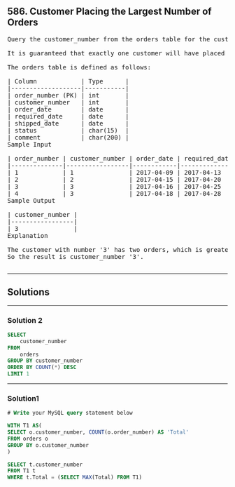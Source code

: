 ## 586. Customer Placing the Largest Number of Orders

<pre>
Query the customer_number from the orders table for the customer who has placed the largest number of orders.

It is guaranteed that exactly one customer will have placed more orders than any other customer.

The orders table is defined as follows:

| Column            | Type      |
|-------------------|-----------|
| order_number (PK) | int       |
| customer_number   | int       |
| order_date        | date      |
| required_date     | date      |
| shipped_date      | date      |
| status            | char(15)  |
| comment           | char(200) |
Sample Input

| order_number | customer_number | order_date | required_date | shipped_date | status | comment |
|--------------|-----------------|------------|---------------|--------------|--------|---------|
| 1            | 1               | 2017-04-09 | 2017-04-13    | 2017-04-12   | Closed |         |
| 2            | 2               | 2017-04-15 | 2017-04-20    | 2017-04-18   | Closed |         |
| 3            | 3               | 2017-04-16 | 2017-04-25    | 2017-04-20   | Closed |         |
| 4            | 3               | 2017-04-18 | 2017-04-28    | 2017-04-25   | Closed |         |
Sample Output

| customer_number |
|-----------------|
| 3               |
Explanation

The customer with number '3' has two orders, which is greater than either customer '1' or '2' because each of them  only has one order. 
So the result is customer_number '3'.

</pre>
-----------------------------------------------------------------------
## Solutions
-----------------------------------------------------------------------
### Solution 2
```sql
SELECT
    customer_number
FROM
    orders
GROUP BY customer_number
ORDER BY COUNT(*) DESC
LIMIT 1
```
-----------------------------------------------------------------------
### Solution1
```sql
# Write your MySQL query statement below

WITH T1 AS(
SELECT o.customer_number, COUNT(o.order_number) AS 'Total'
FROM orders o
GROUP BY o.customer_number
)

SELECT t.customer_number
FROM T1 t
WHERE t.Total = (SELECT MAX(Total) FROM T1)
```

